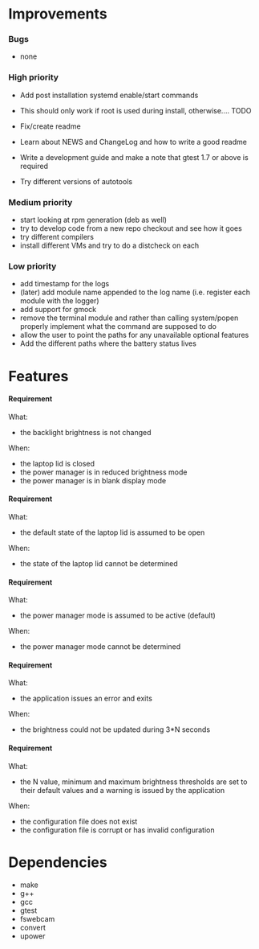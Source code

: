 # Improvements

### Bugs

- none

### High priority

- Add post installation systemd enable/start commands
- This should only work if root is used during install, otherwise.... TODO

- Fix/create readme
- Learn about NEWS and ChangeLog and how to write a good readme
- Write a development guide and make a note that gtest 1.7 or above is required
- Try different versions of autotools

### Medium priority

- start looking at rpm generation (deb as well)
- try to develop code from a new repo checkout and see how it goes
- try different compilers
- install different VMs and try to do a distcheck on each

### Low priority

- add timestamp for the logs
- (later) add module name appended to the log name (i.e. register each module
  with the logger)
- add support for gmock
- remove the terminal module and rather than calling system/popen properly
  implement what the command are supposed to do
- allow the user to point the paths for any unavailable optional features
- Add the different paths where the battery status lives

# Features

#### Requirement

What:
- the backlight brightness is not changed

When:
- the laptop lid is closed
- the power manager is in reduced brightness mode
- the power manager is in blank display mode

#### Requirement

What:
- the default state of the laptop lid is assumed to be open

When:
- the state of the laptop lid cannot be determined

#### Requirement

What:
- the power manager mode is assumed to be active (default)

When:
- the power manager mode cannot be determined

#### Requirement

What:
- the application issues an error and exits

When:
- the brightness could not be updated during 3\*N seconds

#### Requirement

What:
- the N value, minimum and maximum brightness thresholds are set to their
  default values and a warning is issued by the application

When:
- the configuration file does not exist
- the configuration file is corrupt or has invalid configuration

# Dependencies

- make
- g++
- gcc
- gtest
- fswebcam
- convert
- upower
